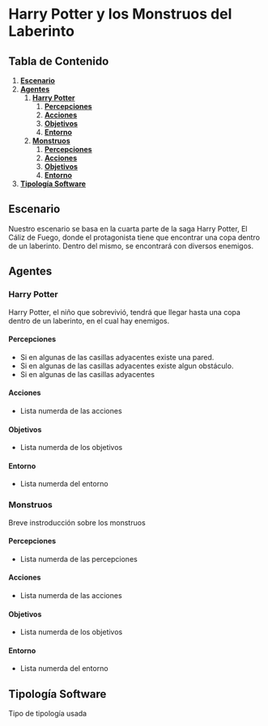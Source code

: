 # Harry Potter y los Monstruos del Laberinto
## Tabla de Contenido
1. **[Escenario](#escenario)**
2. **[Agentes](#agentes)**
    1. **[Harry Potter](#harry-potter)**
        1. **[Percepciones](#percepciones)**
        2. **[Acciones](acciones)**
        3. **[Objetivos](objetivos)**
        4. **[Entorno](entorno)**
    2. **[Monstruos](monstruos)**
        1. **[Percepciones](percepciones-1)**
        2. **[Acciones](acciones-1)**
        3. **[Objetivos](objetivos-1)**
        4. **[Entorno](entorno-1)**
3. **[Tipología Software](tipología-software)**

## Escenario
Nuestro escenario se basa en la cuarta parte de la saga Harry Potter, El Cáliz de Fuego, donde el protagonista tiene que encontrar una copa dentro de un laberinto. Dentro del mismo, se encontrará con diversos enemigos.

## Agentes

### Harry Potter
Harry Potter, el niño que sobrevivió, tendrá que llegar hasta una copa dentro de un laberinto, en el cual hay enemigos. 

#### Percepciones
* Si en algunas de las casillas adyacentes existe una pared.
* Si en algunas de las casillas adyacentes existe algun obstáculo.
* Si en algunas de las casillas adyacentes

#### Acciones
* Lista numerda de las acciones

#### Objetivos
* Lista numerda de los objetivos

#### Entorno
* Lista numerda del entorno

### Monstruos
Breve instroducción sobre los monstruos

#### Percepciones
* Lista numerda de las percepciones

#### Acciones
* Lista numerda de las acciones

#### Objetivos
* Lista numerda de los objetivos

#### Entorno
* Lista numerda del entorno

## Tipología Software
Tipo de tipología usada

<!---
HOLA SOY UN COMENTARIO
, pero solo podrá hacerles frente a algunos de ellos. Si se agota la barra de energía, podrá recuperar parte de ella con grageas Bertie Bott dispersas por el laberinto. Si Harry no tuviese energía y se encontrase con un enemigo, tendrá que buscar una salida. Los monstruos se moverán cada dos pasos de 
## Percepciones
1. Si en algunas de las casillas adyacentes existe un obstáculo.
2. Si alguna de las casillas adyacentes está vacía.
3. Peso de las casillas adyacentes, en caso de haber sido recorridas.
4. Si alguna de las casillas adyacentes es la de llegada.

## Acciones
1. Desplazarse siempre a la casilla que tenga menos coste.
2. Si existen varias casillas con el mismo coste, desplazarse aleatoriamente.
3. Si se encuentra sobre la casilla salida, terminar la ejecución.
4. 

## Objetivos
1. Recorrer un camino entre un punto **A** y un punto **B**.
2. Evitar obstáculos de manera inteligente.
3. Utilizar la cantidad mínima de pasos.


## Entorno
1. El agente se desplaza por una matriz.
2. Tienen obstáculos definidos aleatoriamente.
3. Siempre se asegurará la existencia de un camino entre los puntos **A** y **B**.
4. Las casillas recorridas se colorearán según la cantidad de veces que se pase sobre las mismas.
5. Al exceder el tamaño de la matriz, se considerará como una pared.

-->